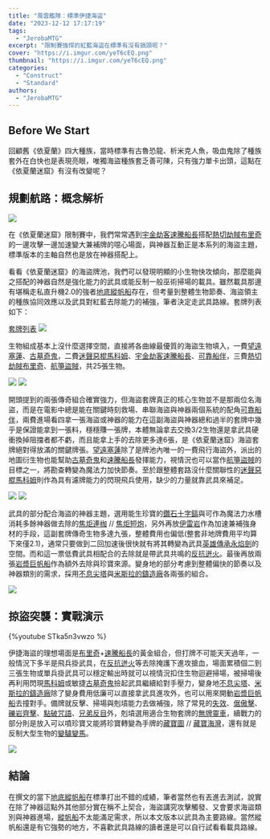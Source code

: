 ```yaml
---
title: "風雲艦隊：標準伊捷海盜"
date: "2023-12-12 17:17:19"
tags:
  - "JerobaMTG"
excerpt: "限制賽強悍的紅藍海盜在標準有沒有搞頭呢？"
cover: "https://i.imgur.com/yeT6cEQ.png"
thumbnail: "https://i.imgur.com/yeT6cEQ.png"
categories:
  - "Construct"
  - "Standard"
authors:
  - "JerobaMTG"
---
```


## Before We Start

回顧舊《依夏蘭》四大種族，當時標準有古魯恐龍、析米克人魚，吸血鬼除了種族套外在白快也是表現亮眼，唯獨海盜種族套乏善可陳，只有強力單卡出頭，這點在《依夏蘭迷窟》有沒有改變呢？

## 規劃航路：概念解析

![](https://i.imgur.com/jk33yQ8.png)

在《依夏蘭迷窟》限制賽中，我們常常遇到[宇金劫客速騰船長](https://cards.scryfall.io/large/front/1/4/14c65f5a-10bd-4f9b-b816-46c2240b11ff.jpg)搭配[熱切劫賊布里奇](https://cards.scryfall.io/large/front/a/a/aadf5028-8dfe-40d3-89b4-22bd7ed0aae6.jpg)的一邊攻擊一邊加速變大兼補牌的噁心場面，與神器互動正是本系列的海盜主題，標準版本的主軸自然也是放在神器搭配上。

看看《依夏蘭迷窟》的海盜牌池，我們可以發現明顯的小生物快攻傾向，那麼能與之搭配的神器自然是強化能力的武具或能反制一般巫術掃場的載具。雖然載具那邊有堪稱走私直升機2.0的強者[地底縱帆船](https://cards.scryfall.io/large/front/9/4/94b6881a-b00e-4e90-92e6-602ed8e0e090.jpg)存在，但考量到整體生物節奏、海盜領主的種族協同效應以及武具對紅藍去除能力的補強，筆者決定走武具路線。套牌列表如下：

[套牌列表](https://www.mtggoldfish.com/deck/6021164#paper)
![](https://i.imgur.com/CB3eazc.png)

生物組成基本上沒什麼選擇空間，直接將各曲線最優質的海盜生物填入，一費[望遠塞蓮](https://cards.scryfall.io/large/front/4/1/41e54343-95e5-4dc4-9f18-e4a415fe5e0a.jpg)、[古墓奇鬼](https://cards.scryfall.io/large/front/0/1/018160fe-f602-43f5-8495-241a08eaa69c.jpg)，二費[迷聲惡棍馬科姆](https://cards.scryfall.io/large/front/1/9/19d6834d-afa3-4747-a62d-0654f4d9729f.jpg)、[宇金劫客速騰船長](https://cards.scryfall.io/large/front/1/4/14c65f5a-10bd-4f9b-b816-46c2240b11ff.jpg)、[可靠船伴](https://cards.scryfall.io/large/front/1/4/143e9845-8a11-4fc4-b116-29a929985146.jpg)，三費[熱切劫賊布里奇](https://cards.scryfall.io/large/front/a/a/aadf5028-8dfe-40d3-89b4-22bd7ed0aae6.jpg)、[航箏盜賊](https://cards.scryfall.io/large/front/0/3/03207457-70d8-4462-8c8b-ed39791d56a1.jpg)，共25張生物。

![](https://i.imgur.com/2bvApyE.png)
![](https://i.imgur.com/S694hX4.png)

開頭提到的兩張傳奇組合確實強力，但海盜套牌真正的核心生物並不是那兩位名海盜，而是在電影中總是能在關鍵時刻救場、串聯海盜與神器兩個系統的配角[可靠船伴](https://cards.scryfall.io/large/front/1/4/143e9845-8a11-4fc4-b116-29a929985146.jpg)，兩費進場看四拿一張海盜或神器的能力在這副海盜與神器總和過半的套牌中幾乎是保證能拿到一張料，穩穩賺一張牌，本體無論拿去交換3/2生物還是拿武具硬衝換掉阻擋者都不虧，而且能拿上手的去除更多達6張，是《依夏蘭迷窟》海盜套牌絕對得放滿的關鍵牌張。[望遠塞蓮](https://cards.scryfall.io/large/front/4/1/41e54343-95e5-4dc4-9f18-e4a415fe5e0a.jpg)除了是牌池內唯一的一費飛行海盜外，派出的地圖衍生物也能幫助[古墓奇鬼](https://cards.scryfall.io/large/front/0/1/018160fe-f602-43f5-8495-241a08eaa69c.jpg)和[速騰船長](https://cards.scryfall.io/large/front/1/4/14c65f5a-10bd-4f9b-b816-46c2240b11ff.jpg)發揮能力，視情況也可以當作[航箏盜賊](https://cards.scryfall.io/large/front/0/3/03207457-70d8-4462-8c8b-ed39791d56a1.jpg)的目標之一，將勘查轉變為魔法力加快節奏。至於跟整體套路沒什麼關聯性的[迷聲惡棍馬科姆](https://cards.scryfall.io/large/front/1/9/19d6834d-afa3-4747-a62d-0654f4d9729f.jpg)則作為具有濾牌能力的閃現飛兵使用，缺少的力量就靠武具來補足。

![](https://i.imgur.com/3wqj8ux.png)
![](https://i.imgur.com/djOaJEN.png)

武具的部分配合海盜的神器主題，選用能生珍寶的[鑽石十字鎬](https://cards.scryfall.io/large/front/4/a/4ae30fa7-3d1d-417f-80d7-a668236cb2c1.jpg)與可作為魔法力水槽消耗多餘神器做去除的[焦炬連枷](https://cards.scryfall.io/large/front/0/d/0d2d98ae-fe02-4a86-9e80-7b95e08de21c.jpg) // [焦炬短炮](https://cards.scryfall.io/large/back/0/d/0d2d98ae-fe02-4a86-9e80-7b95e08de21c.jpg)，另外再放[伊雷岩](https://cards.scryfall.io/large/front/8/0/8051c5ec-54a6-45a8-8945-fb93c5feaa39.jpg)作為加速兼補強身材的手段，這副套牌傳奇生物多達九張，整體費用也偏低(整套非地牌費用平均算下來僅2.1)，通常只要做到二回加速後很快就有將其轉變為武具[英雄傳承永焰劍](https://cards.scryfall.io/large/front/8/0/8051c5ec-54a6-45a8-8945-fb93c5feaa39.jpg)的空間。而和這一票低費武具相配合的去除就是帶武具共鳴的[反抗迸火](https://cards.scryfall.io/large/front/c/d/cd37d1b1-70ce-466e-890d-36be82433035.jpg)。最後再放兩張[岩漿巨帆船](https://cards.scryfall.io/large/front/4/4/4471a833-11b9-4146-a9c0-84a6896c94d8.jpg)作為額外去除與珍寶來源。變身地的部分考慮到整體偏快的節奏以及神器類別的需求，採用[不息尖塔](https://cards.scryfall.io/large/front/6/6/66386fe8-9d3c-47f7-9cd3-4cd30051535f.jpg)與[米斯拉的鑄造廠](https://cards.scryfall.io/large/front/d/a/da7699b2-e1af-4bc0-8c5b-84ba3e868d7c.jpg)各兩張的組合。

![](https://i.imgur.com/vfN0c4Y.png)

## 掠盜突襲：實戰演示

{%youtube STka5n3vwzo %}

伊捷海盜的理想場面是[布里奇](https://cards.scryfall.io/large/front/a/a/aadf5028-8dfe-40d3-89b4-22bd7ed0aae6.jpg)+[速騰船長](https://cards.scryfall.io/large/front/1/4/14c65f5a-10bd-4f9b-b816-46c2240b11ff.jpg)的黃金組合，但打牌不可能天天過年，一般情況下多半是飛兵掛武具，在[反抗迸火](https://cards.scryfall.io/large/front/c/d/cd37d1b1-70ce-466e-890d-36be82433035.jpg)等去除掩護下進攻搶血，場面累積個二到三張生物或單兵掛武具可以穩定輸出時就可以視情況扣住生物迴避掃場，被掃場後再利用閃現[馬科姆](https://cards.scryfall.io/large/front/1/9/19d6834d-afa3-4747-a62d-0654f4d9729f.jpg)或敏捷[古墓奇鬼](https://cards.scryfall.io/large/front/0/1/018160fe-f602-43f5-8495-241a08eaa69c.jpg)撿起武具繼續給對手壓力，變身地[不息尖塔](https://cards.scryfall.io/large/front/6/6/66386fe8-9d3c-47f7-9cd3-4cd30051535f.jpg)、[米斯拉的鑄造廠](https://cards.scryfall.io/large/front/d/a/da7699b2-e1af-4bc0-8c5b-84ba3e868d7c.jpg)除了變身費用低廉可以直接拿武具進攻外，也可以用來開動[岩漿巨帆船](https://cards.scryfall.io/large/front/4/4/4471a833-11b9-4146-a9c0-84a6896c94d8.jpg)去撞對手。備牌就反擊、掃場與剋墳能力去做補強，除了常見的[失效](https://cards.scryfall.io/large/front/8/1/81752db1-374e-4723-b695-a2f4a634dfc6.jpg)、[倨傲擊](https://cards.scryfall.io/large/front/5/8/588c6217-c460-417e-98bf-de5475780baf.jpg)、[礫岩齊擊](https://cards.scryfall.io/large/front/c/4/c45a5f4a-2174-4885-aa5a-c4c24cc732f0.jpg)、[點破咒語](https://cards.scryfall.io/large/front/4/7/473e411b-e8d5-4fe0-b62c-58f3a034bf4d.jpg)、[兄弟反目](https://cards.scryfall.io/large/front/5/0/50f7666d-0d60-4fe5-b144-286d4e47b704.jpg)外，剋墳選用適合生物套牌的[無牌靈車](https://cards.scryfall.io/large/front/5/c/5c1a4708-7924-40b4-b6bb-8cc794b0bb0f.jpg)，續戰力的部分則是放入可以噴珍寶又能將珍寶轉變為手牌的[藏寶圖](https://cards.scryfall.io/large/front/a/9/a924fe1e-a85e-4e14-88d2-ac55130638ab.jpg) // [藏寶海灣](https://cards.scryfall.io/large/back/a/9/a924fe1e-a85e-4e14-88d2-ac55130638ab.jpg)，還有就是反制大型生物的[變驢變馬](https://cards.scryfall.io/large/front/5/0/50b96a97-0d7d-4e05-9e2f-0b99a039b655.jpg)。

![](https://i.imgur.com/JWOJFJr.png)

## 結論

在撰文的當下[地底縱帆船](https://cards.scryfall.io/large/front/9/4/94b6881a-b00e-4e90-92e6-602ed8e0e090.jpg)在標準打出不錯的成績，筆者當然也有丟進去測試，說實在除了神器這點外其他部分實在稱不上契合，海盜講究攻擊觸發、又會要求海盜類別與神器進場，[縱帆船](https://cards.scryfall.io/large/front/9/4/94b6881a-b00e-4e90-92e6-602ed8e0e090.jpg)不太能滿足需求，所以本文版本以武具為主要路線。當然縱帆船還是有它強勢的地方，不喜歡武具路線的讀者還是可以自行試看看載具路線。
